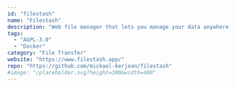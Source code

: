 ```yaml
---
id: "filestash"
name: "Filestash"
description: "Web file manager that lets you manage your data anywhere it is located: FTP, SFTP, WebDAV, Git, S3, Minio, Dropbox, or Google Drive."
tags:
  - "AGPL-3.0"
  - "Docker"
category: "File Transfer"
website: "https://www.filestash.app/"
repo: "https://github.com/mickael-kerjean/filestash"
#image: "/placeholder.svg?height=300&width=400"
---
```


